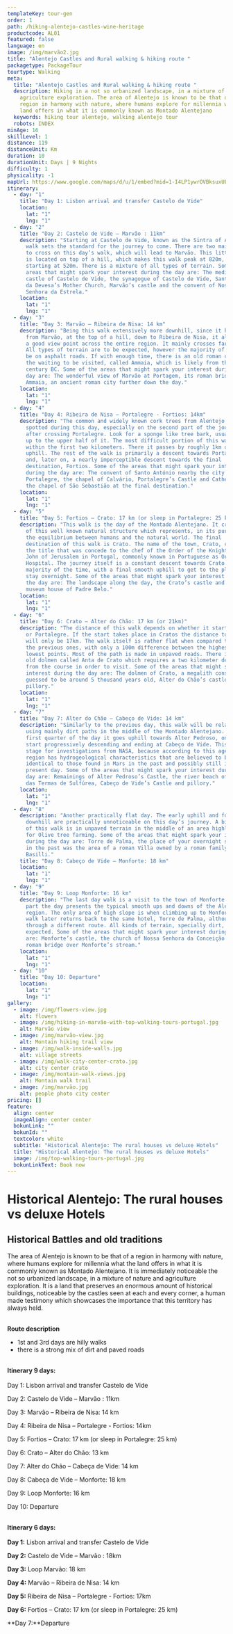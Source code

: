```yaml
---
templateKey: tour-gen
order: 1
path: /hiking-alentejo-castles-wine-heritage
productcode: AL01
featured: false
language: en
image: /img/marvão2.jpg
title: "Alentejo Castles and Rural walking & hiking route "
packagetype: PackageTour
tourtype: Walking
meta:
  title: "Alentejo Castles and Rural walking & hiking route "
  description: Hiking in a not so urbanized landscape, in a mixture of nature and
    agriculture exploration. The area of Alentejo is known to be that of a
    region in harmony with nature, where humans explore for millennia what the
    land offers in what it is commonly known as Montado Alentejano
  keywords: hiking tour alentejo, walking alentejo tour
  robots: INDEX
minAge: 16
skillLevel: 1
distance: 119
distanceUnit: Km
duration: 10
durationUnit: Days | 9 Nights
difficulty: 1
physicality: -1
mapUrl: https://www.google.com/maps/d/u/1/embed?mid=1-I4LP1ywrOVBksuxUEKPamnUahXHfUwC
itinerary:
  - day: "1"
    title: "Day 1: Lisbon arrival and transfer Castelo de Vide"
    location:
      lat: "1"
      lng: "1"
  - day: "2"
    title: "Day 2: Castelo de Vide – Marvão : 11km"
    description: "Starting at Castelo de Vide, known as the Sintra of Alentejo, this
      walk sets the standard for the journey to come. There are two main hills
      to cross on this day’s walk, which will lead to Marvão. This little town
      is located on top of a hill, which makes this walk peak at 820m, while
      starting at 520m. There is a mixture of all types of terrain. Some of the
      areas that might spark your interest during the day are: The medieval
      castle of Castelo de Vide, the synagogue of Castelo de Vide, Santa Maria
      da Devesa’s Mother Church, Marvão’s castle and the convent of Nossa
      Senhora da Estrela."
    location:
      lat: "1"
      lng: "1"
  - day: "3"
    title: "Day 3: Marvão – Ribeira de Nisa: 14 km"
    description: "Being this walk extensively more downhill, since it has to get
      from Marvão, at the top of a hill, down to Ribeira de Nisa, it allows for
      a good view point across the entire region. It mainly crosses farmed land.
      All types of terrain are to be expected, however the majority of it will
      be on asphalt roads. If with enough time, there is an old roman city on
      the waiting to be visited, called Ammaia, which is likely from the 1st
      century BC. Some of the areas that might spark your interest during the
      day are: The wonderful view of Marvão at Portagem, its roman bridge and
      Ammaia, an ancient roman city further down the day."
    location:
      lat: "1"
      lng: "1"
  - day: "4"
    title: "Day 4: Ribeira de Nisa – Portalegre - Fortios: 14km"
    description: "The common and widely known cork trees from Alentejo are easily
      spotted during this day, especially on the second part of the journey
      after crossing Portalegre. Look for a sponge like tree bark, usually cut
      up to the upper half of it. The most difficult portion of this walk is
      within the first two kilometers. There it passes by roughly 1km of a steep
      uphill. The rest of the walk is primarily a descent towards Portalegre
      and, later on, a nearly imperceptible descent towards the final
      destination, Fortios. Some of the areas that might spark your interest
      during the day are: The convent of Santo António nearby the city of
      Portalegre, the chapel of Calvário, Portalegre’s Castle and Cathedral and
      the chapel of São Sebastião at the final destination."
    location:
      lat: "1"
      lng: "1"
  - day: "5"
    title: "Day 5: Fortios – Crato: 17 km (or sleep in Portalegre: 25 km)"
    description: "This walk is the day of the Montado Alentejano. It crosses areas
      of this well known natural structure which represents, in its purest form,
      the equilibrium between humans and the natural world. The final
      destination of this walk is Crato. The name of the town, Crato, comes from
      the title that was concede to the chef of the Order of the Knights of St.
      John of Jerusalem in Portugal, commonly known in Portuguese as Ordem do
      Hospital. The journey itself is a constant descent towards Crato for the
      majority of the time, with a final smooth uphill to get to the place to
      stay overnight. Some of the areas that might spark your interest during
      the day are: The landscape along the day, the Crato’s castle and the
      museum house of Padre Belo."
    location:
      lat: "1"
      lng: "1"
  - day: "6"
    title: "Day 6: Crato – Alter do Chão: 17 km (or 21km)"
    description: "The distance of this walk depends on whether it starts in Cratos
      or Portalegre. If the start takes place in Cratos the distance to travel
      will only be 17km. The walk itself is rather flat when compared to some of
      the previous ones, with only a 100m difference between the highest and
      lowest points. Most of the path is made in unpaved roads. There is a small
      old dolmen called Anta de Crato which requires a two kilometer deviation
      from the course in order to visit. Some of the areas that might spark your
      interest during the day are: The dolmen of Crato, a megalith construction
      guessed to be around 5 thousand years old, Alter do Chão’s castle and
      pillory."
    location:
      lat: "1"
      lng: "1"
  - day: "7"
    title: "Day 7: Alter do Chão – Cabeço de Vide: 14 km"
    description: "Similarly to the previous day, this walk will be relatively flat,
      using mainly dirt paths in the middle of the Montado Alentejano. For the
      first quarter of the day it goes uphill towards Alter Pedroso, only to
      start progressively descending and ending at Cabeço de Vide. This town was
      stage for investigations from NASA, because according to this agency, this
      region has hydrogeological characteristics that are believed to be
      identical to those found in Mars in the past and possibly still in the
      present day. Some of the areas that might spark your interest during the
      day are: Remainings of Alter Pedroso’s Castle, the river beach of Jardim
      das Termas de Sulfúrea, Cabeço de Vide’s Castle and pillory."
    location:
      lat: "1"
      lng: "1"
  - day: "8"
    description: "Another practically flat day. The early uphill and following
      downhill are practically unnoticeable on this day’s journey. A big portion
      of this walk is in unpaved terrain in the middle of an area highly know
      for Olive tree farming. Some of the areas that might spark your interest
      during the day are: Torre de Palma, the place of your overnight stay which
      in the past was the area of a roman Villa owned by a roman family called
      Basilli."
    title: "Day 8: Cabeço de Vide – Monforte: 18 km"
    location:
      lat: "1"
      lng: "1"
  - day: "9"
    title: "Day 9: Loop Monforte: 16 km"
    description: "The last day walk is a visit to the town of Monforte. For the most
      part the day presents the typical smooth ups and downs of the Alentejo
      region. The only area of high slope is when climbing up to Monforte. The
      walk later returns back to the same hotel, Torre de Palma, although
      through a different route. All kinds of terrain, specially dirt, are to be
      expected. Some of the areas that might spark your interest during the day
      are: Monforte’s castle, the church of Nossa Senhora da Conceição and a
      roman bridge over Monforte’s stream."
    location:
      lat: "1"
      lng: "1"
  - day: "10"
    title: "Day 10: Departure"
    location:
      lat: "1"
      lng: "1"
gallery:
  - image: /img/flowers-view.jpg
    alt: flowers
  - image: /img/hiking-in-marvão-with-top-walking-tours-portugal.jpg
    alt: Marvão view
  - image: /img/marvão-view.jpg
    alt: Montain hiking trail view
  - image: /img/walk-inside-walls.jpg
    alt: village streets
  - image: /img/walk-city-center-crato.jpg
    alt: city center crato
  - image: /img/montain-walk-views.jpg
    alt: Montain walk trail
  - image: /img/marvão.jpg
    alt: people photo city center
pricing: []
feature:
  align: center
  imageAlign: center center
  bokunLink: ""
  bokunId: ""
  textcolor: white
  subtitle: "Historical Alentejo: The rural houses vs deluxe Hotels"
  title: "Historical Alentejo: The rural houses vs deluxe Hotels"
  image: /img/top-walking-tours-portugal.jpg
  bokunLinkText: Book now
---
```

# **Historical Alentejo: The rural houses vs deluxe Hotels** 

## Historical Battles and old traditions

The area of Alentejo is known to be that of a region in harmony with nature, where humans explore for millennia what the land offers in what it is commonly known as Montado Alentejano. It is immediately noticeable the not so urbanized landscape, in a mixture of nature and agriculture exploration. It is a land that preserves an enormous amount of historical buildings, noticeable by the castles seen at each and every corner, a human made testimony which showcases the importance that this territory has always held.


\
**Route description**

* 1st and 3rd days are hilly walks
* there is a strong mix of dirt and paved roads


\
**Itinerary 9 days:**
\
\
Day 1: Lisbon arrival and transfer Castelo de Vide

Day 2: Castelo de Vide – Marvão : 11km

Day 3: Marvão – Ribeira de Nisa: 14 km

Day 4: Ribeira de Nisa – Portalegre - Fortios: 14km

Day 5: Fortios – Crato: 17 km (or sleep in Portalegre: 25 km)

Day 6: Crato – Alter do Chão: 13 km

Day 7: Alter do Chão – Cabeça de Vide: 14 km

Day 8: Cabeça de Vide – Monforte: 18 km

Day 9: Loop Monforte: 16 km

Day 10: Departure


\
**Itinerary 6 days:**
\
\
**Day 1:** Lisbon arrival and transfer Castelo de Vide

**Day 2:** Castelo de Vide – Marvão : 18km

**Day 3:** Loop Marvão: 18 km

**Day 4:** Marvão – Ribeira de Nisa: 14 km

**Day 5:** Ribeira de Nisa – Portalegre - Fortios: 17km

**Day 6:** Fortios – Crato: 17 km (or sleep in Portalegre: 25 km)

**Day 7:**Departure